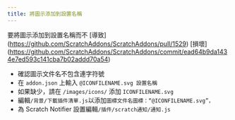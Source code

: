 ```yaml
---
title: 將圖示添加到設置名稱
---
```

要將圖示添加到設置名稱而不  [導致]
(https://github.com/ScratchAddons/ScratchAddons/pull/1529)  [損壞]
(https://github.com/ScratchAddons/ScratchAddons/commit/ead64b9da1434e7ed593c141cba7b02addd70a54)

- 確認圖示文件名不包含連字符號
- 在 `addon.json` 上輸入 `@ICONFILENAME.svg 設置名稱`
- 如果缺少，請在 `/images/icons/` 添加 `ICONFILENAME.svg`
- 編輯`/背景/下載插件清單.js`以添加`圖標文件名圖標：“@ICONFILENAME.svg”，`
- 為 Scratch Notifier 設置編輯`/插件/scratch通知/通知.js`